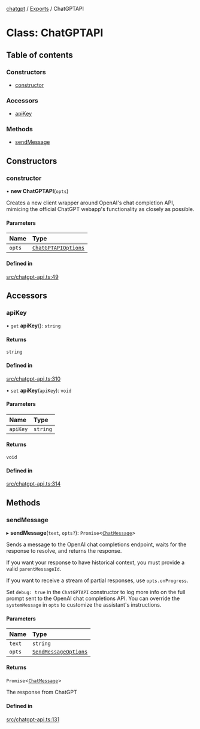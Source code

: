 [chatgpt](../readme.md) / [Exports](../modules.md) / ChatGPTAPI

# Class: ChatGPTAPI

## Table of contents

### Constructors

- [constructor](ChatGPTAPI.md#constructor)

### Accessors

- [apiKey](ChatGPTAPI.md#apikey)

### Methods

- [sendMessage](ChatGPTAPI.md#sendmessage)

## Constructors

### constructor

• **new ChatGPTAPI**(`opts`)

Creates a new client wrapper around OpenAI's chat completion API, mimicing the official ChatGPT webapp's functionality as closely as possible.

#### Parameters

| Name | Type |
| :------ | :------ |
| `opts` | [`ChatGPTAPIOptions`](../modules.md#chatgptapioptions) |

#### Defined in

[src/chatgpt-api.ts:49](https://github.com/transitive-bullshit/chatgpt-api/blob/48cb944/src/chatgpt-api.ts#L49)

## Accessors

### apiKey

• `get` **apiKey**(): `string`

#### Returns

`string`

#### Defined in

[src/chatgpt-api.ts:310](https://github.com/transitive-bullshit/chatgpt-api/blob/48cb944/src/chatgpt-api.ts#L310)

• `set` **apiKey**(`apiKey`): `void`

#### Parameters

| Name | Type |
| :------ | :------ |
| `apiKey` | `string` |

#### Returns

`void`

#### Defined in

[src/chatgpt-api.ts:314](https://github.com/transitive-bullshit/chatgpt-api/blob/48cb944/src/chatgpt-api.ts#L314)

## Methods

### sendMessage

▸ **sendMessage**(`text`, `opts?`): `Promise`<[`ChatMessage`](../interfaces/ChatMessage.md)\>

Sends a message to the OpenAI chat completions endpoint, waits for the response
to resolve, and returns the response.

If you want your response to have historical context, you must provide a valid `parentMessageId`.

If you want to receive a stream of partial responses, use `opts.onProgress`.

Set `debug: true` in the `ChatGPTAPI` constructor to log more info on the full prompt sent to the OpenAI chat completions API. You can override the `systemMessage` in `opts` to customize the assistant's instructions.

#### Parameters

| Name | Type |
| :------ | :------ |
| `text` | `string` |
| `opts` | [`SendMessageOptions`](../modules.md#sendmessageoptions) |

#### Returns

`Promise`<[`ChatMessage`](../interfaces/ChatMessage.md)\>

The response from ChatGPT

#### Defined in

[src/chatgpt-api.ts:131](https://github.com/transitive-bullshit/chatgpt-api/blob/48cb944/src/chatgpt-api.ts#L131)
